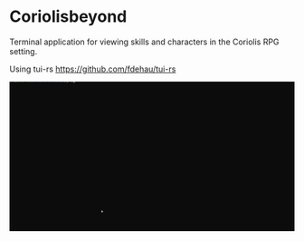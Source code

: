 #  Coriolisbeyond
Terminal application for viewing skills and characters in the Coriolis RPG setting.

Using tui-rs
https://github.com/fdehau/tui-rs

![Coriolis Beyond Demo](cb.gif)